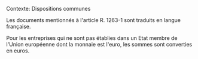 Contexte: Dispositions communes

Les documents mentionnés à l'article R. 1263-1 sont traduits en langue française.

Pour les entreprises qui ne sont pas établies dans un Etat membre de l'Union européenne dont la monnaie est l'euro, les sommes sont converties en euros.